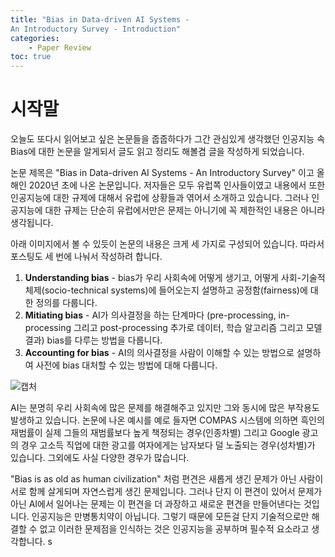```yaml
---
title: "Bias in Data-driven AI Systems -
An Introductory Survey - Introduction"
categories: 
    - Paper Review
toc: true
---
```


# 시작말

오늘도 또다시 읽어보고 싶은 논문들을 줍줍하다가 그간 관심있게 생각했던 인공지능 속 Bias에 대한 논문을 알게되서 글도 읽고 정리도 해볼겸 글을 작성하게 되었습니다. 

논문 제목은 "Bias in Data-driven AI Systems -
An Introductory Survey" 이고 올해인 2020년 초에 나온 논문입니다. 저자들은 모두 유럽쪽 인사들이였고 내용에서 또한 인공지능에 대한 규제에 대해서 유럽에 상황들과 엮어서 소개하고 있습니다. 그러나 인공지능에 대한 규제는 단순히 유럽에서만은 문제는 아니기에 꼭 제한적인 내용은 아니라 생각됩니다. 

아래 이미지에서 볼 수 있듯이 논문의 내용은 크게 세 가지로 구성되어 있습니다. 따라서 포스팅도 세 번에 나눠서 작성하려 합니다.

1. **Understanding bias** - bias가 우리 사회속에 어떻게 생기고, 어떻게 사회-기술적 체제(socio-technical systems)에 들어오는지 설명하고 공정함(fairness)에 대한 정의를 다룹니다.
2. **Mitiating bias** - AI가 의사결정을 하는 단계마다 (pre-processing, in-processing 그리고 post-processing 추가로 데이터, 학습 알고리즘 그리고 모델 결과) bias를 다루는 방법을 다룹니다.
3. **Accounting for bias** - AI의 의사결정을 사람이 이해할 수 있는 방법으로 설명하여 사전에 bias 대처할 수 있는 방법에 대해 다룹니다.


![캡처](https://user-images.githubusercontent.com/37654013/85227510-f58b8e00-b418-11ea-83fa-6ca3ec55a375.JPG)


AI는 분명히 우리 사회속에 많은 문제를 해결해주고 있지만 그와 동시에 많은 부작용도 발생하고 있습니다. 논문에 나온 예시를 예로 들자면 COMPAS 시스템에 의하면 흑인의 재범률이 실제 그들의 재범률보다 높게 책정되는 경우(인종차별) 그리고 Google 광고의 경우 고소득 직업에 대한 광고를 여자에게는 남자보다 덜 노출되는 경우(성차별)가 있습니다. 그외에도 사실 다양한 경우가 많습니다. 

"Bias is as old as human civilization" 처럼 편견은 새롭게 생긴 문제가 아닌 사람이 서로 함께 살게되며 자연스럽게 생긴 문제입니다. 그러나 단지 이 편견이 있어서 문제가 아닌 AI에서 일어나는 문제는 이 편견을 더 과장하고 새로운 편견을 만들어낸다는 것입니다. 인공지능은 만병통치약이 아닙니다. 그렇기 때문에 모든걸 단지 기술적으로만 해결할 수 없고 이러한 문제점을 인식하는 것은 인공지능을 공부하며 필수적 요소라고 생각합니다. 
s

